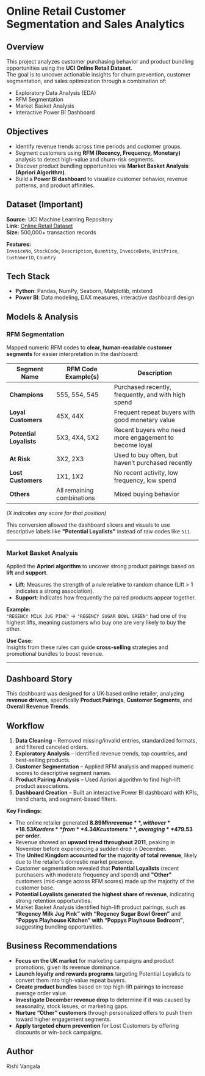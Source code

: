 # Online Retail Customer Segmentation and Sales Analytics

## Overview
This project analyzes customer purchasing behavior and product bundling opportunities using the **UCI Online Retail Dataset**.  
The goal is to uncover actionable insights for churn prevention, customer segmentation, and sales optimization through a combination of:
- Exploratory Data Analysis (EDA)
- RFM Segmentation
- Market Basket Analysis
- Interactive Power BI Dashboard

## Objectives
- Identify revenue trends across time periods and customer groups.
- Segment customers using **RFM (Recency, Frequency, Monetary)** analysis to detect high-value and churn-risk segments.
- Discover product bundling opportunities via **Market Basket Analysis (Apriori Algorithm)**.
- Build a **Power BI dashboard** to visualize customer behavior, revenue patterns, and product affinities.

## Dataset (Important)
**Source:** UCI Machine Learning Repository  
**Link:** [Online Retail Dataset](https://archive.ics.uci.edu/dataset/352/online+retail)  
**Size:** 500,000+ transaction records  

**Features:**  
`InvoiceNo`, `StockCode`, `Description`, `Quantity`, `InvoiceDate`, `UnitPrice`, `CustomerID`, `Country`

## Tech Stack
- **Python**: Pandas, NumPy, Seaborn, Matplotlib, mlxtend
- **Power BI**: Data modeling, DAX measures, interactive dashboard design

## Models & Analysis

### RFM Segmentation
Mapped numeric RFM codes to **clear, human-readable customer segments** for easier interpretation in the dashboard:

| Segment Name        | RFM Code Example(s) | Description |
|---------------------|--------------------|-------------|
| **Champions**       | 555, 554, 545      | Purchased recently, frequently, and with high spend |
| **Loyal Customers** | 45X, 44X           | Frequent repeat buyers with good monetary value |
| **Potential Loyalists** | 5X3, 4X4, 5X2   | Recent buyers who need more engagement to become loyal |
| **At Risk**         | 3X2, 2X3           | Used to buy often, but haven’t purchased recently |
| **Lost Customers**  | 1X1, 1X2           | No recent activity, low frequency, low spend |
| **Others**          | All remaining combinations | Mixed buying behavior |

*(X indicates any score for that position)*

This conversion allowed the dashboard slicers and visuals to use descriptive labels like **"Potential Loyalists"** instead of raw codes like `511`.

---

### Market Basket Analysis
Applied the **Apriori algorithm** to uncover strong product pairings based on **lift** and **support**.

- **Lift**: Measures the strength of a rule relative to random chance (Lift > 1 indicates a strong association).  
- **Support**: Indicates how frequently the paired products appear together.

**Example:**  
`"REGENCY MILK JUG PINK"` → `"REGENCY SUGAR BOWL GREEN"` had one of the highest lifts, meaning customers who buy one are very likely to buy the other.

**Use Case:**  
Insights from these rules can guide **cross-selling** strategies and promotional bundles to boost revenue.

---

## Dashboard Story
This dashboard was designed for a UK-based online retailer, analyzing **revenue drivers**, specifically **Product Pairings**, **Customer Segments**, and **Overall Revenue Trends**.

## Workflow
1. **Data Cleaning** – Removed missing/invalid entries, standardized formats, and filtered canceled orders.
2. **Exploratory Analysis** – Identified revenue trends, top countries, and best-selling products.
3. **Customer Segmentation** – Applied RFM analysis and mapped numeric scores to descriptive segment names.
4. **Product Pairing Analysis** – Used Apriori algorithm to find high-lift product associations.
5. **Dashboard Creation** – Built an interactive Power BI dashboard with KPIs, trend charts, and segment-based filters.

**Key Findings:**
- The online retailer generated **$8.89M in revenue**, with over **18.53K orders** from **4.34K customers**, averaging **$479.53 per order**.
- Revenue showed an **upward trend throughout 2011**, peaking in November before experiencing a sudden drop in December.
- The **United Kingdom accounted for the majority of total revenue**, likely due to the retailer’s domestic market presence.
- Customer segmentation revealed that **Potential Loyalists** (recent purchasers with moderate frequency and spend) and **"Other"** customers (mid-range across RFM scores) made up the majority of the customer base.
- **Potential Loyalists generated the highest share of revenue**, indicating strong retention opportunities.
- Market Basket Analysis identified high-lift product pairings, such as **“Regency Milk Jug Pink” with “Regency Sugar Bowl Green”** and **“Poppys Playhouse Kitchen” with “Poppys Playhouse Bedroom”**, suggesting bundling opportunities.

## Business Recommendations
- **Focus on the UK market** for marketing campaigns and product promotions, given its revenue dominance.
- **Launch loyalty and rewards programs** targeting Potential Loyalists to convert them into high-value repeat buyers.
- **Create product bundles** based on top high-lift pairings to increase average order value.
- **Investigate December revenue drop** to determine if it was caused by seasonality, stock issues, or marketing gaps.
- **Nurture “Other” customers** through personalized offers to push them toward higher engagement segments.
- **Apply targeted churn prevention** for Lost Customers by offering discounts or win-back campaigns.

## Author
Rishi Vangala

